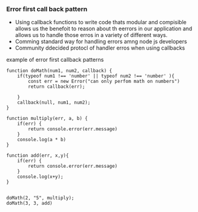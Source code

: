 ### Error first call back pattern 

- Using callback functions to write code thats modular and compisible allows us the benefoit to reason about th eerrors in our application and allows us to handle those erros in a variety of different ways.
- Comming standard way for handling errors amng node js developers
- Community ddecided protocl of handler erros when using callbacks 

example of error first callback patterns

```
function doMath(num1, num2, callback) {
    if(typeof num1 !== 'number' || typeof num2 !== 'number' ){
        const err = new Error("can only perfom math on numbers")
        return callback(err);
        
    }
    callback(null, num1, num2);
}

function multiply(err, a, b) {
    if(err) {
        return console.error(err.message)
    }
    console.log(a * b)
}

function add(err, x,y){
    if(err) {
        return console.error(err.message)
    }
    console.log(x+y);
}


doMath(2, "5", multiply);
doMath(3, 3, add)

```